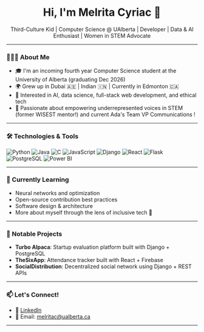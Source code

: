 
<h1 align="center">Hi, I'm Melrita Cyriac 👋</h1>
<p align="center">Third-Culture Kid | Computer Science @ UAlberta | Developer | Data & AI Enthusiast | Women in STEM Advocate</p>

---

### 👩🏽‍💻 About Me

- 🎓 I'm an incoming fourth year Computer Science student at the University of Alberta (graduating Dec 2026)
- 🌍 Grew up in Dubai 🇦🇪 | Indian 🇮🇳 | Currently in Edmonton 🇨🇦
- 🧠 Interested in AI, data science, full-stack web development, and ethical tech
- 🤝 Passionate about empowering underrepresented voices in STEM (former WISEST mentor!) and current Ada's Team VP Communications !


---

### 🛠️ Technologies & Tools

![Python](https://img.shields.io/badge/-Python-3776AB?style=flat&logo=python&logoColor=white)
![Java](https://img.shields.io/badge/-Java-007396?style=flat&logo=java&logoColor=white)
![C](https://img.shields.io/badge/-C-00599C?style=flat&logo=c&logoColor=white)
![JavaScript](https://img.shields.io/badge/-JavaScript-F7DF1E?style=flat&logo=javascript&logoColor=black)
![Django](https://img.shields.io/badge/-Django-092E20?style=flat&logo=django&logoColor=white)
![React](https://img.shields.io/badge/-React-61DAFB?style=flat&logo=react&logoColor=black)
![Flask](https://img.shields.io/badge/-Flask-000000?style=flat&logo=flask&logoColor=white)
![PostgreSQL](https://img.shields.io/badge/-PostgreSQL-336791?style=flat&logo=postgresql&logoColor=white)
![Power BI](https://img.shields.io/badge/-PowerBI-F2C811?style=flat&logo=powerbi&logoColor=black)

---

### 🌱 Currently Learning

- Neural networks and optimization
- Open-source contribution best practices
- Software design & architecture
- More about myself through the lens of inclusive tech 🌈

---

### 🧠 Notable Projects

- **Turbo Alpaca**: Startup evaluation platform built with Django + PostgreSQL  
- **TheSixApp**: Attendance tracker built with React + Firebase  
- **SocialDistribution**: Decentralized social network using Django + REST APIs

---

### 📫 Let's Connect!

- 💼 [LinkedIn](https://www.linkedin.com/in/melrita-cyriac/)
- 📧 Email: melritac@ualberta.ca



---


